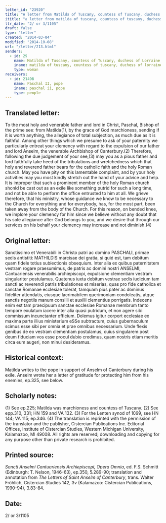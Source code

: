 ```yaml
---
letter_id: "23920"
title: "A letter from Matilda of Tuscany, countess of Tuscany, duchess of Lorraine (2/ or 3/1105)"
ititle: "a letter from matilda of tuscany, countess of tuscany, duchess of lorraine (2/ or 3/1105)"
ltr_date: "2/ or 3/1105"
draft: false
type: "letter"
created: "2014-03-04"
modified: "2014-10-08"
url: "/letter/213.html"
senders:
  - id: 29
    name: Matilda of Tuscany, countess of Tuscany, duchess of Lorraine
    iname: matilda of tuscany, countess of tuscany, duchess of lorraine
    type: woman
receivers:
  - id: 21498
    name: Paschal II, pope
    iname: paschal ii, pope
    type: people
---
```

<h2> Translated letter:</h2>To the most holy and venerable father and lord in Christ, Paschal, Bishop of the prime see:  from Matilda(1), by the grace of God marchioness, sending if it is worth anything, the allegiance of total subjection, as much due as it is faithful.
Among other things which we presume to ask of your paternity we particularly entreat your clemency with regard to the expulsion of our father and lord Anselm, the venerable Archbishop of Canterbury.(2)  Therefore, following the due judgement of your see,(3) may you as a pious father and lord faithfully take heed of the tribulations and wretchedness which that holy and reverend father bears for the catholic faith and the holy Roman church.  May you have pity on this lamentable complaint, and by your holy activities may you most kindly stretch out the hand of your advice and help.  It is improper that such a prominent member of the holy Roman church shonld be cast out as an exile like something putrid for such a long time, and not be able to perform the office entrusted to him at all.  We grieve therefore, that his ministry, whose guidance we know to be necessary to the Church for everything and for everybody, has, for the most part, been taken away from the body of the Church.  For this reason, on bended knee, we implore your clemency for him since we believe without any doubt that his sole allegiance after God belongs to you, and we desire that through our services on his behalf your clemency may increase and not diminish.(4)
<h2 class="mt-4"> Original letter:</h2>Sanctissimo et Venerabili in Christo patri ac domino PASCHALI, primae sedis antistiti: MATHILDIS marcisae dei gratia, si quid est, tam debitum quam fidele totius subiectionis obsequium.
Inter alia ex quibus paternitatem vestram rogare praesumimus, de patris ac domini nostri ANSELMI, Cantuariensis venerabilis archiepiscopi, expulsione clementiam vestram singulariter postulamus. Quatenus iuxta debitum vestrae sedis iudicium tam sancti ac reverendi patris tribulationes et miserias, quas pro fide catholica et sanctae Romanae ecclesiae tolerat, tamquam pius pater ac dominus fideliter attendatis, eiusque lacrimabilem querimoniam condoleatis, atque sanctis negotiis manum consilii et auxilii clementius porrigatis.  Indecens enim est tam praecipuum sanctae ecclesiae Romanae membrum tanto tempore exulatum iacere inter alia quasi putridum, et non agere sibi commissum incunctanter officium. Dolemus igitur corport ecclesiae ex maxima parte illius ministerium eSSe subtractum, cuius gubernaculum scimus esse sibi per omnia et prae omnibus necessarium.  Unde flexis genibus de eo vestram clementiam postulamus, cuius singularem post deum fiduciam vos esse procul dubio credimus, quam nostris etiam meritis circa eum augeri, non minui desideramus.
<h2 class="mt-4"> Historical context:</h2>Matilda writes to the pope in support of Anselm of Canterbury during his exile.  Anselm wrote her a letter of gratitude for protecting him from his enemies, ep.325, see below.
<h2 class="mt-4"> Scholarly notes:</h2>(1) See ep.225; Matilda was marchioness and countess of Tuscany.
(2) See epp.310, 331; HN 159 and VA 132.
(3) For the Lenten synod of 1099, see HN 144; VA 115; ep.346.
(4) The translation is reprinted with the permission of the translator and the publisher, Cistercian Publications Inc. Editorial Offices, Institute of Cistercian Studies, Western Michigan University, Kalamazoo, MI 49008.  All rights are reserved; downloading and copying for any purpose other than private research is prohibited.
<h2 class="mt-4"> Printed source:</h2><p><em>Sancti Anselmi Cantuariensis Archiepiscopi, Opera Omnia</em>, ed. F.S. Schmitt (Edinburgh: T. Nelson, 1946-63), ep.350, 5.289-90; translation and annotation from <em>The Letters of Saint Anselm of Canterbury</em>, trans. Walter Fröhlich, Cistercian Studies 142, 3v (Kalamazoo: Cistercian Publications, 1990-94), 3.83-84.</p><h2 class="mt-4"> Date:</h2>2/ or 3/1105